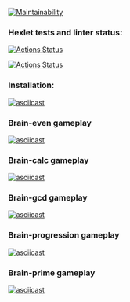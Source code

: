 [![Maintainability](https://api.codeclimate.com/v1/badges/a99a88d28ad37a79dbf6/maintainability)](https://codeclimate.com/github/codeclimate/codeclimate/maintainability)

### Hexlet tests and linter status:
[![Actions Status](https://github.com/ArkadiySamokhvalov/frontend-project-lvl1/workflows/hexlet-check/badge.svg)](https://github.com/ArkadiySamokhvalov/frontend-project-lvl1/actions)

[![Actions Status](https://github.com/ArkadiySamokhvalov/frontend-project-lvl1/workflows/eslint-test/badge.svg)](https://github.com/ArkadiySamokhvalov/frontend-project-lvl1/actions)

### Installation:
[![asciicast](https://asciinema.org/a/4YEBwDDuNfA59zzZx9erlClqb.svg)](https://asciinema.org/a/4YEBwDDuNfA59zzZx9erlClqb)

### Brain-even gameplay
[![asciicast](https://asciinema.org/a/Ww8tRJIiOeo8hvou5vBKbvkqt.svg)](https://asciinema.org/a/Ww8tRJIiOeo8hvou5vBKbvkqt)

### Brain-calc gameplay
[![asciicast](https://asciinema.org/a/9iFX5D1sPLoOEgOLM2bvcVoDw.svg)](https://asciinema.org/a/9iFX5D1sPLoOEgOLM2bvcVoDw)

### Brain-gcd gameplay
[![asciicast](https://asciinema.org/a/BvN0xOIqtOSH2sCwh3MtzWKAk.svg)](https://asciinema.org/a/BvN0xOIqtOSH2sCwh3MtzWKAk)

### Brain-progression gameplay
[![asciicast](https://asciinema.org/a/S1rfL2iiAzAz0W6bpRYAKGDK4.svg)](https://asciinema.org/a/S1rfL2iiAzAz0W6bpRYAKGDK4)

### Brain-prime gameplay
[![asciicast](https://asciinema.org/a/YMFPAO7QvjPPyY9YYIwQ5WgFz.svg)](https://asciinema.org/a/YMFPAO7QvjPPyY9YYIwQ5WgFz)
